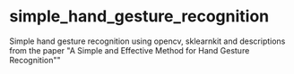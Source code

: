 # simple_hand_gesture_recognition
Simple hand gesture recognition using opencv, sklearnkit and descriptions from the paper "A Simple and Effective Method for Hand Gesture Recognition""
